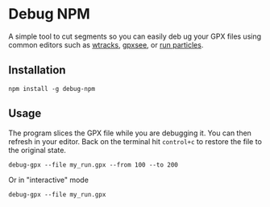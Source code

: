 # Debug NPM

A simple tool to cut segments so you can easily deb ug your GPX files using common editors such as [wtracks], [gpxsee], or [run particles][run].

## Installation

```
npm install -g debug-npm
```

## Usage

The program slices the GPX file while you are debugging it. You can then refresh in your editor. Back on the terminal hit `control+c` to restore the file to the original state.

```
debug-gpx --file my_run.gpx --from 100 --to 200
```

Or in "interactive" mode

```
debug-gpx --file my_run.gpx
```

[wtracks]: https://opoto.github.io/wtracks/
[gpxsee]: https://www.gpxsee.org
[run]: http://renderfast.com/RunParticles/